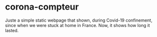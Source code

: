 # corona-compteur
Juste a simple static webpage that shown, during Covid-19 confinement, since when we were stuck at home in France. Now, it shows how long it lasted.
